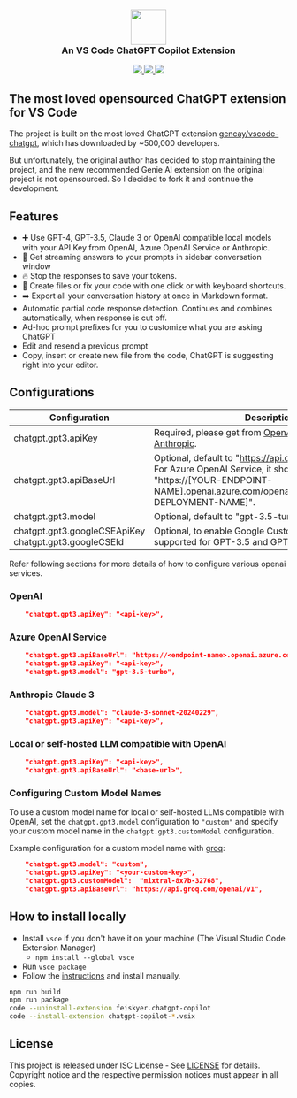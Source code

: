 <h3 align="center"><img src="https://raw.githubusercontent.com/feiskyer/chatgpt-copilot/main/images/ai-logo.png" height="64"><br>An VS Code ChatGPT Copilot Extension</h3>

<p align="center">
    <a href="https://marketplace.visualstudio.com/items?itemName=feiskyer.chatgpt-copilot" alt="Marketplace version">
        <img src="https://img.shields.io/visual-studio-marketplace/v/feiskyer.chatgpt-copilot?color=orange&label=VS%20Code" />
    </a>
    <a href="https://marketplace.visualstudio.com/items?itemName=feiskyer.chatgpt-copilot" alt="Marketplace download count">
        <img src="https://img.shields.io/visual-studio-marketplace/d/feiskyer.chatgpt-copilot?color=blueviolet&label=Downloads" />
    </a>
    <a href="https://github.com/feiskyer/chatgpt-copilot" alt="Github star count">
        <img src="https://img.shields.io/github/stars/feiskyer/chatgpt-copilot?color=blue&label=Github%20Stars" />
    </a>
</p>

## The most loved opensourced ChatGPT extension for VS Code

The project is built on the most loved ChatGPT extension [gencay/vscode-chatgpt](https://github.com/gencay/vscode-chatgpt), which has downloaded by ~500,000 developers.

But unfortunately, the original author has decided to stop maintaining the project, and the new recommended Genie AI extension on the original project is not opensourced. So I decided to fork it and continue the development.

## Features

- ➕ Use GPT-4, GPT-3.5, Claude 3 or OpenAI compatible local models with your API Key from OpenAI, Azure OpenAI Service or Anthropic.
- 📃 Get streaming answers to your prompts in sidebar conversation window
- 🔥 Stop the responses to save your tokens.
- 📝 Create files or fix your code with one click or with keyboard shortcuts.
- ➡️ Export all your conversation history at once in Markdown format.
- Automatic partial code response detection. Continues and combines automatically, when response is cut off.
- Ad-hoc prompt prefixes for you to customize what you are asking ChatGPT
- Edit and resend a previous prompt
- Copy, insert or create new file from the code, ChatGPT is suggesting right into your editor.

## Configurations

| Configuration | Description |
| ------------- | ----------- |
| chatgpt.gpt3.apiKey     | Required, please get from [OpenAI](https://platform.openai.com/account/api-keys), [Azure OpenAI](https://azure.microsoft.com/en-us/products/ai-services/openai-service) or [Anthropic](https://console.anthropic.com/settings/keys). |
| chatgpt.gpt3.apiBaseUrl | Optional, default to "<https://api.openai.com/v1>".<br>For Azure OpenAI Service, it should be set to "https://[YOUR-ENDPOINT-NAME].openai.azure.com/openai/deployments/[YOUR-DEPLOYMENT-NAME]". |
| chatgpt.gpt3.model      | Optional, default to "gpt-3.5-turbo". |
| chatgpt.gpt3.googleCSEApiKey<br>chatgpt.gpt3.googleCSEId | Optional, to enable Google Custom Search (Only supported for GPT-3.5 and GPT-4). |

Refer following sections for more details of how to configure various openai services.

### OpenAI

```json
    "chatgpt.gpt3.apiKey": "<api-key>",
```

### Azure OpenAI Service

```json
    "chatgpt.gpt3.apiBaseUrl": "https://<endpoint-name>.openai.azure.com/openai/deployments/<deployment-name>",
    "chatgpt.gpt3.apiKey": "<api-key>",
    "chatgpt.gpt3.model": "gpt-3.5-turbo",
```

### Anthropic Claude 3

```json
    "chatgpt.gpt3.model": "claude-3-sonnet-20240229",
    "chatgpt.gpt3.apiKey": "<api-key>",
```

### Local or self-hosted LLM compatible with OpenAI

```json
    "chatgpt.gpt3.apiKey": "<api-key>",
    "chatgpt.gpt3.apiBaseUrl": "<base-url>",
```

### Configuring Custom Model Names

To use a custom model name for local or self-hosted LLMs compatible with OpenAI, set the `chatgpt.gpt3.model` configuration to `"custom"` and specify your custom model name in the `chatgpt.gpt3.customModel` configuration.

Example configuration for a custom model name with [groq](https://console.groq.com/):

```json
    "chatgpt.gpt3.model": "custom",
    "chatgpt.gpt3.apiKey": "<your-custom-key>",
    "chatgpt.gpt3.customModel":  "mixtral-8x7b-32768",
    "chatgpt.gpt3.apiBaseUrl": "https://api.groq.com/openai/v1",
```

## How to install locally

- Install `vsce` if you don't have it on your machine (The Visual Studio Code Extension Manager)
  - `npm install --global vsce`
- Run `vsce package`
- Follow the <a href="https://code.visualstudio.com/docs/editor/extension-marketplace#_install-from-a-vsix">instructions</a> and install manually.

```sh
npm run build
npm run package
code --uninstall-extension feiskyer.chatgpt-copilot
code --install-extension chatgpt-copilot-*.vsix
```

## License

This project is released under ISC License - See [LICENSE](LICENSE) for details. Copyright notice and the respective permission notices must appear in all copies.
